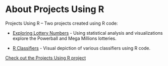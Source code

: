 # About Projects Using R
Projects Using R – Two projects created using R code:

*	[Exploring Lottery Numbers](Projects-Using-R/Exploring-Lottery-Numbers/README.md) - Using statistical analysis and visualizations explore the Powerball and Mega Millions lotteries.

*	[R Classifiers](Projects-Using-R/R-Classifiers/README.md) - Visual depiction of various classifiers using R code. 

[Check out the Projects Using R project](https://github.com/michelle-bh/michelle-bh.github.io/tree/main/Projects-Using-R)
